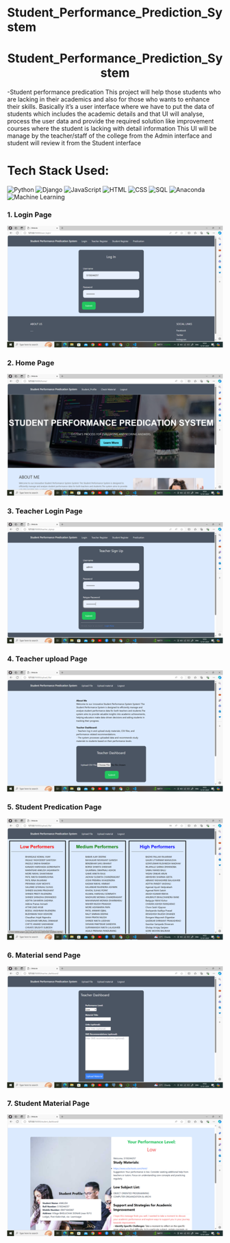 # Student_Performance_Prediction_System
<h1 align="center">
            Student_Performance_Prediction_System
</h1>

 -Student performance predication This project will help those students who are lacking in their academics and also for those who wants to enhance their skills.
Basically it’s a user interface where we have to put the data of students which includes the academic details and that UI will analyse, process  the user data and provide the required solution like improvement courses where the student is lacking with detail information
This UI will be manage by the teacher/staff of the college from the Admin interface and student will review it from the Student interface
<br>


# Tech Stack Used:

<div align="left">
<img alt="Python" src="https://img.shields.io/badge/python-%23E34F26.svg?style=for-the-badge&logo=python&logoColor=white"/>
<img alt="Django" src="https://img.shields.io/badge/django-%23E34F26.svg?style=for-the-badge&logo=django&logoColor=white"/>
<img alt="JavaScript" src="https://img.shields.io/badge/javascript-%23323330.svg?style=for-the-badge&logo=javascript&logoColor=%23F7DF1E"/>
<img alt="HTML" src="https://img.shields.io/badge/html5-%23323330.svg?style=for-the-badge&logo=html5&logoColor=%23F7DF1E"/>
<img alt="CSS" src="https://img.shields.io/badge/css-%23323330.svg?style=for-the-badge&logo=css&logoColor=%23F7DF1E"/>
<img alt="SQL" src="https://img.shields.io/badge/sql-%23323330.svg?style=for-the-badge&logo=sql&logoColor=%23F7DF1E"/>
<img alt="Anaconda" src="https://img.shields.io/badge/anaconda-%23323330.svg?style=for-the-badge&logo=anaconda&logoColor=%23F7DF1E"/>
<img alt="Machine Learning" src="https://img.shields.io/badge/machine learning-%23323330.svg?style=for-the-badge&logo=machine learning&logoColor=%23F7DF1E"/>
</div>

### 1. Login Page
![image](https://github.com/sauravkumarverma25/Student_Performance_Predication_system-website/blob/main/student_login_page.png)

### 2. Home Page
![image](https://github.com/sauravkumarverma25/Student_Performance_Predication_system-website/blob/main/student_home_page.png)

### 3. Teacher Login Page
![image](https://github.com/sauravkumarverma25/Student_Performance_Predication_system-website/blob/main/teacher_login.png)

### 4. Teacher upload Page
![image](https://github.com/sauravkumarverma25/Student_Performance_Predication_system-website/blob/main/teacher_upload_data.png)

### 5. Student Predication Page
![image](https://github.com/sauravkumarverma25/Student_Performance_Predication_system-website/blob/main/result_stu_performance.png)

### 6. Material send Page
![image](https://github.com/sauravkumarverma25/Student_Performance_Predication_system-website/blob/main/send_material.png)

### 7. Student Material Page
![image](https://github.com/sauravkumarverma25/Student_Performance_Predication_system-website/blob/main/student_material.png)
